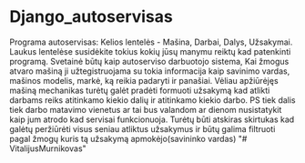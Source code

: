 ﻿# Django_autoservisas
Programa autoservisas:
Kelios lentelės - Mašina, Darbai, Dalys, Užsakymai. Laukus lentelėse susidėkite tokius kokių jūsų manymu reiktų kad patenkinti programą.
Svetainė būtų kaip autoserviso darbuotojo sistema, Kai žmogus atvaro mašiną ji užtegistruojama su tokia informacija kaip savinimo vardas, mašinos modelis, markė, ką reikia padaryti ir panašiai. 
Vėliau apžiūrėjęs mašiną mechanikas turėtų galėt pradėti formuoti užsakymą kad atlikti darbams reiks atitinkamo kiekio dalių ir atitinkamo kiekio darbo. 
PS tiek dalis tiek darbo matavimo vienetus ar tai bus valandom ar dienom nusistatykit kaip jum atrodo kad servisai funkcionuoja.
Turėtų būti atskiras skirtukas kad galėtų peržiūrėti visus seniau atliktus užsakymus ir būtų galima filtruoti pagal žmogų kuris tą užsakymą apmokėjo(savininko vardas)
"# VitalijusMurnikovas" 

